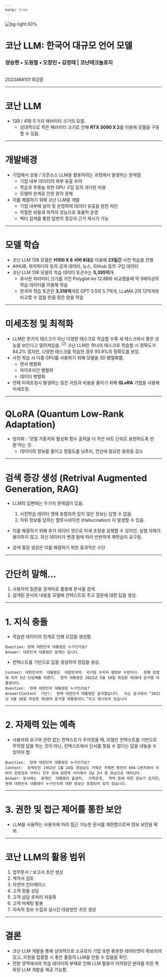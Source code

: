```yaml
---
marp: true
---
```


![bg right:30%](https://i0.wp.com/bdtechtalks.com/wp-content/uploads/2016/08/8384110298_b0bc7d6435_o.jpg?resize=696%2C522&ssl=1)

# **코난 LLM: 한국어 대규모 언어 모델**

### 양승현 • 도원철 • 오창민 • 김정태 | 코난테크놀로지

<br />
 2023468101 최강훈

---

# 코난 LLM

- 13B / 41B 두가지 패러미터 크기의 모델.
  - 상대적으로 작은 패러미터 크기로 인해 **RTX 3090 X 2**를 이용해 모델을 구동할 수 있음.

---

# 개발배경

- 기업에서 상용 / 오픈소스 LLM을 활용하려는 과정에서 발생하는 문제점
  - 기업 내부 데이터의 외부 유출 우려
  - 학습과 추롱늘 위한 GPU 구입 등의 과다한 비용
  - 모델의 한계로 인한 환각 문제
- 이를 해결하기 위해 코난 LLM을 개발
  - 기업 내부에 설치 및 운영하여 데이터 유출을 원천 차단
  - 적절한 비용과 최적의 성능으로 효율적 운영
  - 벡터 검색을 통한 답변의 증강과 근거 제시가 가능

---

# 모델 학습

- 코난 LLM 13B 모델은 **H100 X 8 서버 8대**를 이용해 **23일간** 사전 학습을 진행
- AIHUB, 위키피디아 등의 공개 데이터, 뉴스, Github 등의 구입 데이터
- 코난 LLM 13B 모델의 학습 데이터 토큰수는 **5,395억**개
  - 유사한 파라미터 크기를 가진 Polyglot-ko 12.8B와 비교했을때 약 3배이상의 학습 데이터를 이용해 학습
  - 한국어 학습 토큰은 **3,318억**개로 GPT-3.5의 5.7억개, LLaMA 2의 12억개와 비교할 수 없을 만큼 많은 양을 학습

---

# 미세조정 및 최적화

- LLM은 한가지 태스크가 아닌 다양한 태스크로 학습할 수록 새 태스크에서 좋은 성능을 보인다고 알려져있음. <sup>[2]</sup> 코난 LLM은 하나의 태스크로 학습할 시 정확도가 84.2% 였지만, 다양한 태스크를 학습한 경우 93.9%의 정확도를 보임.
- 사전 학습 시 다중 GPU를 사용하기 위해 모델을 3D 병렬화함.
  - 텐서 병렬화
  - 파이프라인 병렬화
  - 데이터 병렬화
- 전체 미세조정시 발생하는 많은 자원과 비용을 줄이기 위해 **QLoRA** 기법을 사용해 미세조정.

<!-- _footer: '[2] Hyung Won Chung et al, Scaling Instruction-Finetuned Language Models ' -->

---

# QLoRA (Quantum Low-Rank Adaptation)

- 양자화 : '모델 가중치와 활성화 함수 출력을 더 작은 비트 단위로 표현하도록 반환'하는 것.
  - 데이터의 정보를 줄이고 정밀도를 낮추되, 연산에 필요한 용량을 감소

---

# 검색 증강 생성 (Retrival Augmented Generation, RAG)

- LLM의 답변에는 두가지 문제점이 있음.

  1. 사전학습 데이터 셋에 포함되어 있지 않은 정보는 답할 수 없음.
  2. 허위 정보를 답하는 할루시네이션 (Hallucination) 이 발생할 수 있음.

- 이를 해결하기 위해 추가 데이터 셋으로 미세 조정을 실행할 수 있지만, 실행 자체가 용이하지 않고, 최신 데이터가 변경 됨에 따라 빈번하게 재학습이 요구됨.

- 검색 증강 생성은 이를 해결하기 위한 효과적은 수단

---

# 간단히 말해...

1. 사용자의 질문을 검색어로 활용해 문서를 검색.
2. 검색된 문서의 내용을 모델에 컨텍스트로 주고 질문에 대한 답을 생성.

---

# 1. 지식 충돌

- 학습한 데이터의 한계로 인해 오답을 생성함.

```
Question: 현재 대한민국 대통령은 누구인가요?
Answer: 대한민국 대통령은 문재인 입니다.
```

- 컨텍스트를 기반으로 답을 생성하여 정답을 생성.

```
Context: 대한민국의  대통령은  대한민국의  국가원 수이자 행정부 수반이다.  현행 헌법에 따라 5년 단임제를 따른다.  현직 대통령은 2022년 5월 10일 취임한 제20대 윤석열 대통령이다.
Question:  현재 대한민국 대통령은 누구인가요?
Answer(Context  기반):  현재 대한민국 대통령은 윤석열입니다.  이는 문서에서 “2022년 5월 10일 취임한 제20대 윤석열 대통령이다.”라고 명시되어 있습니다
```

---

# 2. 자제력 있는 예측

- 사용자의 요구와 관련 없는 컨텍스트가 주어졌을 때, 모델은 컨텍스트를 기반으로 무작정 답을 하는 것이 아닌, 컨텍스트에서 단서를 찾을 수 없다는 답을 내놓을 수 있어야 함.

```
Question:  현재 대한민국 대통령은 누구인가요?
Context:  문재인은 1952년 1월 24일 경상남도 거제군 거제면 명진리 694-1번지에서 아버지 문용형과 어머니 진주 강씨 강한옥 사이에서 2남 3녀 중 장남으로 태어났다.
Answer: 문서에는  문재인  대통령의 출생지,  가족관계,  학력 등에 대한 정보가 있지만,  현재 대한민국 대통령이 누구인지에 대한 정보는 포함되어 있지 않습니다.
```

---

# 3. 권한 및 접근 제어를 통한 보안

- LLM을 사용하는 사용자에 따라 접근 가능한 문서를 제한함으로써 정보 보안을 확보.

---

# 코난 LLM의 활용 범위

1. 업무문서 / 보고서 초안 생성
2. 계약서 검토
3. 자연어 인터페이스
4. 고객 맞춤 상담
5. 고객 상담 후처리 자동화
6. 고객 마케팅 활용
7. 지속적 정보 수집과 실시간 대응방안 초안 생성

---

# 결론

- 코난 LLM 개발을 통해 상대적으로 소규모의 기업 또한 충분한 데이터셋이 확보되어 있고, 자원을 집중할 시 좋은 품질의 LLM을 만들 수 있음을 확인.
- 전문 영역에서의 학습 데이터의 부재로 인해 LLM 활용이 어려웠던 분야를 위한 특화된 LLM 개발을 제공 가능함.
